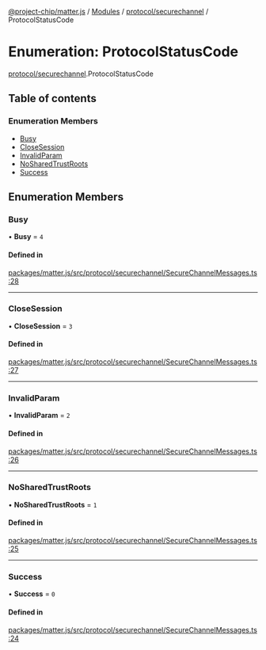 [@project-chip/matter.js](../README.md) / [Modules](../modules.md) / [protocol/securechannel](../modules/protocol_securechannel.md) / ProtocolStatusCode

# Enumeration: ProtocolStatusCode

[protocol/securechannel](../modules/protocol_securechannel.md).ProtocolStatusCode

## Table of contents

### Enumeration Members

- [Busy](protocol_securechannel.ProtocolStatusCode.md#busy)
- [CloseSession](protocol_securechannel.ProtocolStatusCode.md#closesession)
- [InvalidParam](protocol_securechannel.ProtocolStatusCode.md#invalidparam)
- [NoSharedTrustRoots](protocol_securechannel.ProtocolStatusCode.md#nosharedtrustroots)
- [Success](protocol_securechannel.ProtocolStatusCode.md#success)

## Enumeration Members

### Busy

• **Busy** = ``4``

#### Defined in

[packages/matter.js/src/protocol/securechannel/SecureChannelMessages.ts:28](https://github.com/project-chip/matter.js/blob/5bdbf8d/packages/matter.js/src/protocol/securechannel/SecureChannelMessages.ts#L28)

___

### CloseSession

• **CloseSession** = ``3``

#### Defined in

[packages/matter.js/src/protocol/securechannel/SecureChannelMessages.ts:27](https://github.com/project-chip/matter.js/blob/5bdbf8d/packages/matter.js/src/protocol/securechannel/SecureChannelMessages.ts#L27)

___

### InvalidParam

• **InvalidParam** = ``2``

#### Defined in

[packages/matter.js/src/protocol/securechannel/SecureChannelMessages.ts:26](https://github.com/project-chip/matter.js/blob/5bdbf8d/packages/matter.js/src/protocol/securechannel/SecureChannelMessages.ts#L26)

___

### NoSharedTrustRoots

• **NoSharedTrustRoots** = ``1``

#### Defined in

[packages/matter.js/src/protocol/securechannel/SecureChannelMessages.ts:25](https://github.com/project-chip/matter.js/blob/5bdbf8d/packages/matter.js/src/protocol/securechannel/SecureChannelMessages.ts#L25)

___

### Success

• **Success** = ``0``

#### Defined in

[packages/matter.js/src/protocol/securechannel/SecureChannelMessages.ts:24](https://github.com/project-chip/matter.js/blob/5bdbf8d/packages/matter.js/src/protocol/securechannel/SecureChannelMessages.ts#L24)
